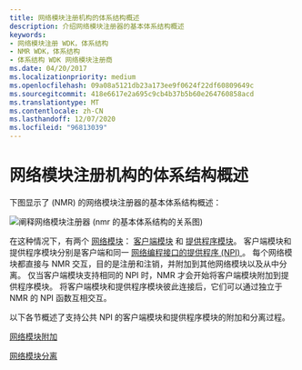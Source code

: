 ```yaml
---
title: 网络模块注册机构的体系结构概述
description: 介绍网络模块注册器的基本体系结构概述
keywords:
- 网络模块注册 WDK，体系结构
- NMR WDK，体系结构
- 体系结构 WDK 网络模块注册商
ms.date: 04/20/2017
ms.localizationpriority: medium
ms.openlocfilehash: 09a08a5121db23a173ee9f0624f22df60809649c
ms.sourcegitcommit: 418e6617e2a695c9cb4b37b5b60e264760858acd
ms.translationtype: MT
ms.contentlocale: zh-CN
ms.lasthandoff: 12/07/2020
ms.locfileid: "96813039"
---
```

# <a name="architecture-overview-for-the-network-module-registrar"></a>网络模块注册机构的体系结构概述

下图显示了 (NMR) 的网络模块注册器的基本体系结构概述：

![阐释网络模块注册器 (nmr 的基本体系结构的关系图) ](images/nmrarch.png)

在这种情况下，有两个 [网络模块](network-module.md)： [客户端模块](client-module.md) 和 [提供程序模块](provider-module.md)。 客户端模块和提供程序模块分别是客户端和同一 [网络编程接口的提供程序 (NPI) ](network-programming-interface.md)。 每个网络模块都直接与 NMR 交互，目的是注册和注销，并附加到其他网络模块以及从中分离。 仅当客户端模块支持相同的 NPI 时，NMR 才会开始将客户端模块附加到提供程序模块。 将客户端模块和提供程序模块彼此连接后，它们可以通过独立于 NMR 的 NPI 函数互相交互。

以下各节概述了支持公共 NPI 的客户端模块和提供程序模块的附加和分离过程。

[网络模块附加](network-module-attachment.md)

[网络模块分离](network-module-detachment.md)

 

 





